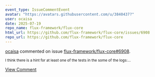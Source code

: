 ```yaml
---
event_type: IssueCommentEvent
avatar: "https://avatars.githubusercontent.com/u/3840437?"
user: ocaisa
date: 2025-07-19
repo_name: flux-framework/flux-core
html_url: https://github.com/flux-framework/flux-core/issues/6908
repo_url: https://github.com/flux-framework/flux-core
---
```


<a href='https://github.com/ocaisa' target='_blank'>ocaisa</a> commented on issue <a href='https://github.com/flux-framework/flux-core/issues/6908' target='_blank'>flux-framework/flux-core#6908</a>.

<small>I think there is a hint for at least one of the tests in the some of the logs:...</small>

<a href='https://github.com/flux-framework/flux-core/issues/6908' target='_blank'>View Comment</a>